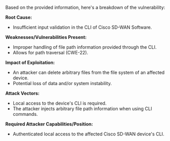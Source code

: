 Based on the provided information, here's a breakdown of the vulnerability:

**Root Cause:**
- Insufficient input validation in the CLI of Cisco SD-WAN Software.

**Weaknesses/Vulnerabilities Present:**
- Improper handling of file path information provided through the CLI.
-  Allows for path traversal (CWE-22).

**Impact of Exploitation:**
- An attacker can delete arbitrary files from the file system of an affected device.
-  Potential loss of data and/or system instability.

**Attack Vectors:**
- Local access to the device's CLI is required.
- The attacker injects arbitrary file path information when using CLI commands.

**Required Attacker Capabilities/Position:**
- Authenticated local access to the affected Cisco SD-WAN device's CLI.